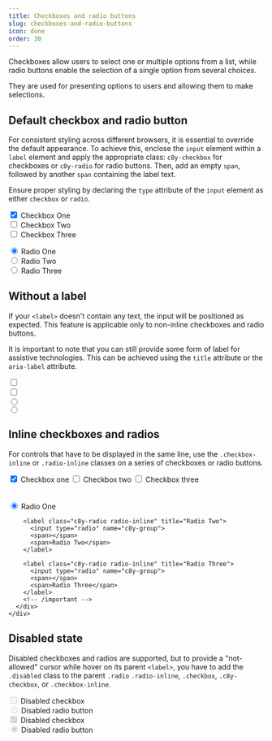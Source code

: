 ```yaml
---
title: Checkboxes and radio buttons
slug: checkboxes-and-radio-buttons
icon: done
order: 30
---
```


<!-- markdownlint-disable MD025 -->
<!-- markdownlint-disable MD033 -->
<!-- markdownlint-disable MD051 -->

Checkboxes allow users to select one or multiple options from a list, while radio buttons enable the selection of a single option from several choices.

They are used for presenting options to users and allowing them to make selections.


## Default checkbox and radio button

For consistent styling across different browsers, it is essential to override the default appearance.
To achieve this, enclose the `input` element within a `label` element and apply the appropriate
class: `c8y-checkbox` for checkboxes or `c8y-radio` for radio buttons. Then, add an empty `span`, followed
by another `span` containing the label text.

Ensure proper styling by declaring the `type` attribute of the `input` element as either `checkbox`
or `radio`.

<codex-tutorial-example class="c8y-codex-override">
  <div class="container-fluid p-24">
    <div class="row">
      <form class="col-sm-6">
        <!-- important -->
        <label class="c8y-checkbox" title="Checkbox One" >
          <input type="checkbox" checked="checked">
          <span></span>
          <span>Checkbox One</span>
        </label>
        <!-- /important -->
        <br>
        <!-- important -->
        <label class="c8y-checkbox" title="Checkbox Two" >
          <input type="checkbox">
          <span></span>
          <span>Checkbox Two</span>
        </label>
        <!-- /important -->
        <br>
        <!-- important -->
        <label title="Checkbox Three" class="c8y-checkbox">
          <input type="checkbox" [indeterminate]="true">
          <span></span>
          <span>Checkbox Three</span>
        </label>
        <!-- /important -->
      </form>
      <form class="col-sm-6">
        <!-- important -->
        <label class="c8y-radio" title="Radio One">
          <input type="radio" name="rgroup1" checked="checked">
          <span></span>
          <span>Radio One</span>
        </label>
        <!-- /important -->
        <br>
        <!-- important -->
        <label class="c8y-radio" title="Radio Two">
          <input type="radio" name="rgroup1">
          <span></span>
          <span>Radio Two</span>
        </label>
        <!-- /important -->
        <br>
        <!-- important -->
        <label title="Radio Three" class="c8y-radio">
          <input type="radio" name="rgroup1">
          <span></span>
          <span>Radio Three</span>
        </label>
        <!-- /important -->
      </form>
    </div>
  </div>
</codex-tutorial-example>

## Without a label

If your `<label>` doesn't contain any text, the input will be positioned as expected. This feature
is applicable only to non-inline checkboxes and radio buttons.

It is important to note that you can still provide some form of label for assistive technologies.
This can be achieved using the `title` attribute or the `aria-label` attribute.

<codex-tutorial-example class="c8y-codex-override">
  <div class="container-fluid p-24">
    <!-- important -->
    <label class="c8y-checkbox" title="Another checkbox without a label'">
      <input type="checkbox">
      <span></span>
    </label>
    <!-- /important -->
    <br>
    <!-- important -->
    <label class="c8y-checkbox" title="Another checkbox without a label">
      <input type="checkbox">
      <span></span>
    </label>
    <!-- /important -->
    <br>
    <!-- important -->
    <label class="c8y-radio input-sm" title="Radio button without a label">
      <input type="radio" name="nolabel">
      <span></span>
    </label>
    <!-- /important -->
    <br>
    <!-- important -->
    <label class="c8y-radio" [attr.aria-label]="'Another radio button without a label'">
      <input type="radio" name="nolabel">
      <span></span>
    </label>
    <!-- /important -->
  </div>
</codex-tutorial-example>

## Inline checkboxes and radios

For controls that have to be displayed in the same line, use the `.checkbox-inline` or `.radio-inline` classes on a series of checkboxes or radio buttons.

<codex-tutorial-example class="c8y-codex-override">
  <div class="container-fluid p-24">
    <div class="row">
      <div class="col-sm-8">
        <!-- Checkboxes -->
        <!-- important -->
        <label class="c8y-checkbox checkbox-inline" title="Checkbox one">
          <input type="checkbox" checked="checked">
          <span></span>
          <span>Checkbox one</span>
        </label>
        <label title="Checkbox two" class="c8y-checkbox checkbox-inline">
          <input type="checkbox">
          <span></span>
          <span>Checkbox two</span>
        </label>
        <label title="Checkbox three" class="c8y-checkbox checkbox-inline">
          <input type="checkbox" [indeterminate]="true">
          <span></span>
          <span>Checkbox three</span>
        </label>
        <!-- /important -->
        <br>
        <br>
        <br>
        <!-- Radion buttons -->
        <!-- important -->
        <label class="c8y-radio radio-inline" title="Radio One">
          <input type="radio" checked="checked" name="c8y-group">
          <span></span>
          <span>Radio One</span>
        </label>

        <label class="c8y-radio radio-inline" title="Radio Two">
          <input type="radio" name="c8y-group">
          <span></span>
          <span>Radio Two</span>
        </label>

        <label class="c8y-radio radio-inline" title="Radio Three">
          <input type="radio" name="c8y-group">
          <span></span>
          <span>Radio Three</span>
        </label>
        <!-- /important -->
      </div>
    </div>
  </div>
</codex-tutorial-example>

## Disabled state

Disabled checkboxes and radios are supported, but to provide a "not-allowed" cursor while hover on its parent `<label>`, you have to add the `.disabled` class to the parent `.radio` `.radio-inline`, `.checkbox`, `.c8y-checkbox`, or `.checkbox-inline`.

<codex-tutorial-example class="c8y-codex-override">
  <div class="container-fluid p-24">
    <div class="row">
      <div class="col-sm-6">
        <!-- important -->
        <label class="c8y-checkbox disabled">
          <input type="checkbox" disabled>
          <span></span>
          <span>Disabled checkbox</span>
        </label>
        <!-- /important -->
        <br>
        <!-- important -->
        <label class="c8y-radio disabled">
          <input type="radio" disabled>
          <span></span>
          <span>Disabled radio button</span>
        </label>
        <!-- /important -->
      </div>
      <div class="col-sm-6">
        <!-- important -->
        <label class="c8y-checkbox disabled">
          <input type="checkbox" checked disabled>
          <span></span>
          <span>Disabled checkbox</span>
        </label>
        <!-- /important -->
        <br>
        <!-- important -->
        <label class="c8y-radio disabled">
          <input type="radio" checked disabled>
          <span></span>
          <span>Disabled radio button</span>
        </label>
        <!-- /important -->
      </div>
    </div>
  </div>
</codex-tutorial-example>
